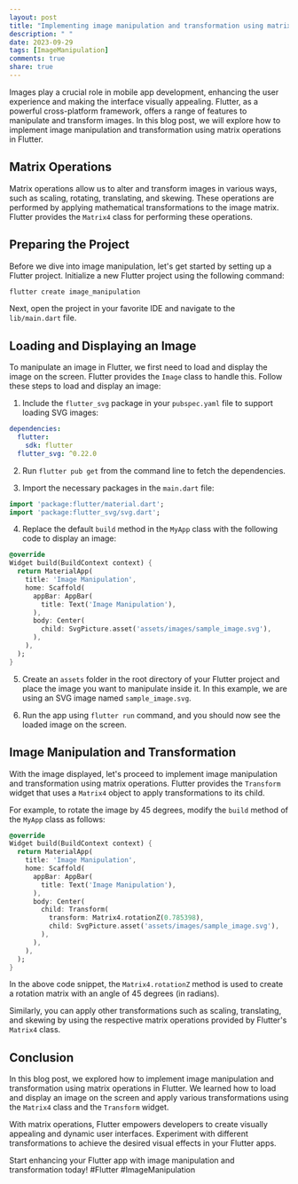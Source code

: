 ```yaml
---
layout: post
title: "Implementing image manipulation and transformation using matrix operations in Flutter"
description: " "
date: 2023-09-29
tags: [ImageManipulation]
comments: true
share: true
---
```


Images play a crucial role in mobile app development, enhancing the user experience and making the interface visually appealing. Flutter, as a powerful cross-platform framework, offers a range of features to manipulate and transform images. In this blog post, we will explore how to implement image manipulation and transformation using matrix operations in Flutter.

## Matrix Operations

Matrix operations allow us to alter and transform images in various ways, such as scaling, rotating, translating, and skewing. These operations are performed by applying mathematical transformations to the image matrix. Flutter provides the `Matrix4` class for performing these operations.

## Preparing the Project

Before we dive into image manipulation, let's get started by setting up a Flutter project. Initialize a new Flutter project using the following command:

```dart
flutter create image_manipulation
```

Next, open the project in your favorite IDE and navigate to the `lib/main.dart` file.

## Loading and Displaying an Image

To manipulate an image in Flutter, we first need to load and display the image on the screen. Flutter provides the `Image` class to handle this. Follow these steps to load and display an image:

1. Include the `flutter_svg` package in your `pubspec.yaml` file to support loading SVG images:

```yaml
dependencies:
  flutter:
    sdk: flutter
  flutter_svg: ^0.22.0
```

2. Run `flutter pub get` from the command line to fetch the dependencies.

3. Import the necessary packages in the `main.dart` file:

```dart
import 'package:flutter/material.dart';
import 'package:flutter_svg/svg.dart';
```

4. Replace the default `build` method in the `MyApp` class with the following code to display an image:

```dart
@override
Widget build(BuildContext context) {
  return MaterialApp(
    title: 'Image Manipulation',
    home: Scaffold(
      appBar: AppBar(
        title: Text('Image Manipulation'),
      ),
      body: Center(
        child: SvgPicture.asset('assets/images/sample_image.svg'),
      ),
    ),
  );
}
```

5. Create an `assets` folder in the root directory of your Flutter project and place the image you want to manipulate inside it. In this example, we are using an SVG image named `sample_image.svg`.

6. Run the app using `flutter run` command, and you should now see the loaded image on the screen.

## Image Manipulation and Transformation

With the image displayed, let's proceed to implement image manipulation and transformation using matrix operations. Flutter provides the `Transform` widget that uses a `Matrix4` object to apply transformations to its child.

For example, to rotate the image by 45 degrees, modify the `build` method of the `MyApp` class as follows:

```dart
@override
Widget build(BuildContext context) {
  return MaterialApp(
    title: 'Image Manipulation',
    home: Scaffold(
      appBar: AppBar(
        title: Text('Image Manipulation'),
      ),
      body: Center(
        child: Transform(
          transform: Matrix4.rotationZ(0.785398),
          child: SvgPicture.asset('assets/images/sample_image.svg'),
        ),
      ),
    ),
  );
}
```

In the above code snippet, the `Matrix4.rotationZ` method is used to create a rotation matrix with an angle of 45 degrees (in radians).

Similarly, you can apply other transformations such as scaling, translating, and skewing by using the respective matrix operations provided by Flutter's `Matrix4` class.

## Conclusion

In this blog post, we explored how to implement image manipulation and transformation using matrix operations in Flutter. We learned how to load and display an image on the screen and apply various transformations using the `Matrix4` class and the `Transform` widget.

With matrix operations, Flutter empowers developers to create visually appealing and dynamic user interfaces. Experiment with different transformations to achieve the desired visual effects in your Flutter apps.

Start enhancing your Flutter app with image manipulation and transformation today! #Flutter #ImageManipulation